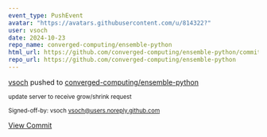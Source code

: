 ```yaml
---
event_type: PushEvent
avatar: "https://avatars.githubusercontent.com/u/814322?"
user: vsoch
date: 2024-10-23
repo_name: converged-computing/ensemble-python
html_url: https://github.com/converged-computing/ensemble-python/commit/bab8874ae093b57ae9f963adfa30d107c789fd40
repo_url: https://github.com/converged-computing/ensemble-python
---
```


<a href='https://github.com/vsoch' target='_blank'>vsoch</a> pushed to <a href='https://github.com/converged-computing/ensemble-python' target='_blank'>converged-computing/ensemble-python</a>

<small>update server to receive grow/shrink request

Signed-off-by: vsoch <vsoch@users.noreply.github.com></small>

<a href='https://github.com/converged-computing/ensemble-python/commit/bab8874ae093b57ae9f963adfa30d107c789fd40' target='_blank'>View Commit</a>